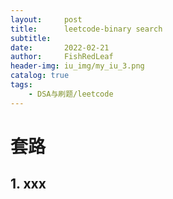 ```yaml
---
layout:     post
title:      leetcode-binary search
subtitle:   
date:       2022-02-21
author:     FishRedLeaf
header-img: iu_img/my_iu_3.png
catalog: true
tags:
    - DSA与刷题/leetcode
---
```



# 套路
## 1. xxx
